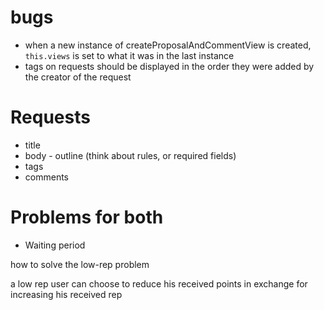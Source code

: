 # bugs
- when a new instance of createProposalAndCommentView is created, `this.views` is set to what it was in the last instance
- tags on requests should be displayed in the order they were added by the creator of the request



# Requests
- title
- body - outline (think about rules, or required fields)
- tags
- comments



# Problems for both
- Waiting period


how to solve the low-rep problem

a low rep user can choose to reduce his received points in exchange for increasing his received rep
